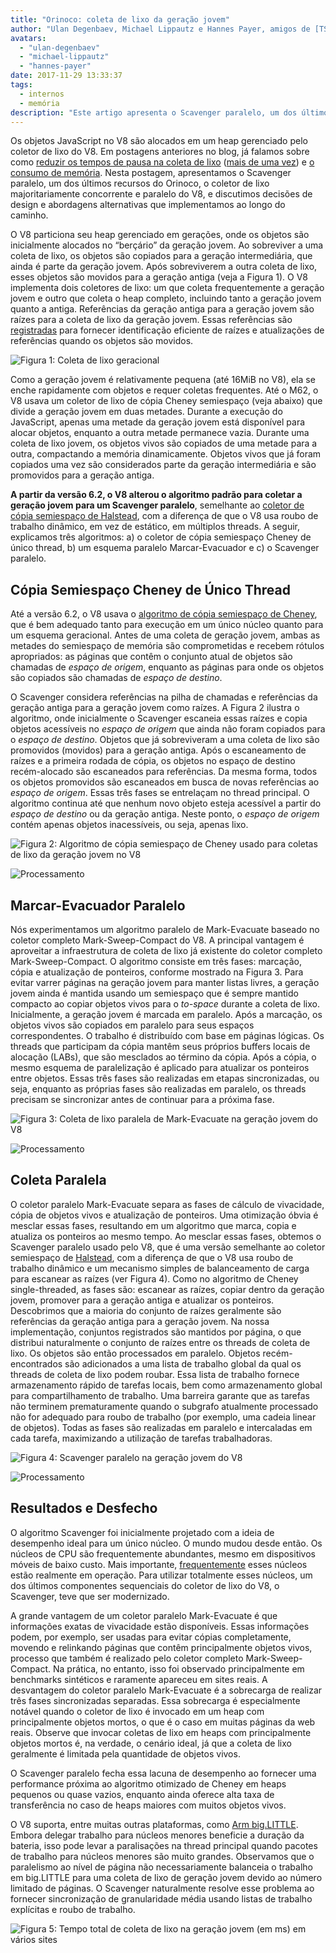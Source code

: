 ```yaml
---
title: "Orinoco: coleta de lixo da geração jovem"
author: "Ulan Degenbaev, Michael Lippautz e Hannes Payer, amigos de [TSAN](https://github.com/google/sanitizers/wiki/ThreadSanitizerCppManual)"
avatars:
  - "ulan-degenbaev"
  - "michael-lippautz"
  - "hannes-payer"
date: 2017-11-29 13:33:37
tags:
  - internos
  - memória
description: "Este artigo apresenta o Scavenger paralelo, um dos últimos recursos do Orinoco, o coletor de lixo majoritariamente concorrente e paralelo do V8."
---
```

Os objetos JavaScript no V8 são alocados em um heap gerenciado pelo coletor de lixo do V8. Em postagens anteriores no blog, já falamos sobre como [reduzir os tempos de pausa na coleta de lixo](/blog/jank-busters) ([mais de uma vez](/blog/orinoco)) e [o consumo de memória](/blog/optimizing-v8-memory). Nesta postagem, apresentamos o Scavenger paralelo, um dos últimos recursos do Orinoco, o coletor de lixo majoritariamente concorrente e paralelo do V8, e discutimos decisões de design e abordagens alternativas que implementamos ao longo do caminho.

<!--truncate-->
O V8 particiona seu heap gerenciado em gerações, onde os objetos são inicialmente alocados no “berçário” da geração jovem. Ao sobreviver a uma coleta de lixo, os objetos são copiados para a geração intermediária, que ainda é parte da geração jovem. Após sobreviverem a outra coleta de lixo, esses objetos são movidos para a geração antiga (veja a Figura 1). O V8 implementa dois coletores de lixo: um que coleta frequentemente a geração jovem e outro que coleta o heap completo, incluindo tanto a geração jovem quanto a antiga. Referências da geração antiga para a geração jovem são raízes para a coleta de lixo da geração jovem. Essas referências são [registradas](/blog/orinoco) para fornecer identificação eficiente de raízes e atualizações de referências quando os objetos são movidos.

![Figura 1: Coleta de lixo geracional](/_img/orinoco-parallel-scavenger/generational-gc.png)

Como a geração jovem é relativamente pequena (até 16MiB no V8), ela se enche rapidamente com objetos e requer coletas frequentes. Até o M62, o V8 usava um coletor de lixo de cópia Cheney semiespaço (veja abaixo) que divide a geração jovem em duas metades. Durante a execução do JavaScript, apenas uma metade da geração jovem está disponível para alocar objetos, enquanto a outra metade permanece vazia. Durante uma coleta de lixo jovem, os objetos vivos são copiados de uma metade para a outra, compactando a memória dinamicamente. Objetos vivos que já foram copiados uma vez são considerados parte da geração intermediária e são promovidos para a geração antiga.

**A partir da versão 6.2, o V8 alterou o algoritmo padrão para coletar a geração jovem para um Scavenger paralelo**, semelhante ao [coletor de cópia semiespaço de Halstead](https://dl.acm.org/citation.cfm?id=802017), com a diferença de que o V8 usa roubo de trabalho dinâmico, em vez de estático, em múltiplos threads. A seguir, explicamos três algoritmos: a) o coletor de cópia semiespaço Cheney de único thread, b) um esquema paralelo Marcar-Evacuador e c) o Scavenger paralelo.

## Cópia Semiespaço Cheney de Único Thread

Até a versão 6.2, o V8 usava o [algoritmo de cópia semiespaço de Cheney](https://dl.acm.org/citation.cfm?doid=362790.362798), que é bem adequado tanto para execução em um único núcleo quanto para um esquema geracional. Antes de uma coleta de geração jovem, ambas as metades do semiespaço de memória são comprometidas e recebem rótulos apropriados: as páginas que contêm o conjunto atual de objetos são chamadas de _espaço de origem_, enquanto as páginas para onde os objetos são copiados são chamadas de _espaço de destino_.

O Scavenger considera referências na pilha de chamadas e referências da geração antiga para a geração jovem como raízes. A Figura 2 ilustra o algoritmo, onde inicialmente o Scavenger escaneia essas raízes e copia objetos acessíveis no _espaço de origem_ que ainda não foram copiados para o _espaço de destino_. Objetos que já sobreviveram a uma coleta de lixo são promovidos (movidos) para a geração antiga. Após o escaneamento de raízes e a primeira rodada de cópia, os objetos no espaço de destino recém-alocado são escaneados para referências. Da mesma forma, todos os objetos promovidos são escaneados em busca de novas referências ao _espaço de origem_. Essas três fases se entrelaçam no thread principal. O algoritmo continua até que nenhum novo objeto esteja acessível a partir do _espaço de destino_ ou da geração antiga. Neste ponto, o _espaço de origem_ contém apenas objetos inacessíveis, ou seja, apenas lixo.

![Figura 2: Algoritmo de cópia semiespaço de Cheney usado para coletas de lixo da geração jovem no V8](/_img/orinoco-parallel-scavenger/cheneys-semispace-copy.png)

![Processamento](/_img/orinoco-parallel-scavenger/cheneys-semispace-copy-processing.png)

## Marcar-Evacuador Paralelo

Nós experimentamos um algoritmo paralelo de Mark-Evacuate baseado no coletor completo Mark-Sweep-Compact do V8. A principal vantagem é aproveitar a infraestrutura de coleta de lixo já existente do coletor completo Mark-Sweep-Compact. O algoritmo consiste em três fases: marcação, cópia e atualização de ponteiros, conforme mostrado na Figura 3. Para evitar varrer páginas na geração jovem para manter listas livres, a geração jovem ainda é mantida usando um semiespaço que é sempre mantido compacto ao copiar objetos vivos para o _to-space_ durante a coleta de lixo. Inicialmente, a geração jovem é marcada em paralelo. Após a marcação, os objetos vivos são copiados em paralelo para seus espaços correspondentes. O trabalho é distribuído com base em páginas lógicas. Os threads que participam da cópia mantêm seus próprios buffers locais de alocação (LABs), que são mesclados ao término da cópia. Após a cópia, o mesmo esquema de paralelização é aplicado para atualizar os ponteiros entre objetos. Essas três fases são realizadas em etapas sincronizadas, ou seja, enquanto as próprias fases são realizadas em paralelo, os threads precisam se sincronizar antes de continuar para a próxima fase.

![Figura 3: Coleta de lixo paralela de Mark-Evacuate na geração jovem do V8](/_img/orinoco-parallel-scavenger/parallel-mark-evacuate.png)

![Processamento](/_img/orinoco-parallel-scavenger/parallel-mark-evacuate-processing.png)

## Coleta Paralela

O coletor paralelo Mark-Evacuate separa as fases de cálculo de vivacidade, cópia de objetos vivos e atualização de ponteiros. Uma otimização óbvia é mesclar essas fases, resultando em um algoritmo que marca, copia e atualiza os ponteiros ao mesmo tempo. Ao mesclar essas fases, obtemos o Scavenger paralelo usado pelo V8, que é uma versão semelhante ao coletor semiespaço de [Halstead](https://dl.acm.org/citation.cfm?id=802017), com a diferença de que o V8 usa roubo de trabalho dinâmico e um mecanismo simples de balanceamento de carga para escanear as raízes (ver Figura 4). Como no algoritmo de Cheney single-threaded, as fases são: escanear as raízes, copiar dentro da geração jovem, promover para a geração antiga e atualizar os ponteiros. Descobrimos que a maioria do conjunto de raízes geralmente são referências da geração antiga para a geração jovem. Na nossa implementação, conjuntos registrados são mantidos por página, o que distribui naturalmente o conjunto de raízes entre os threads de coleta de lixo. Os objetos são então processados em paralelo. Objetos recém-encontrados são adicionados a uma lista de trabalho global da qual os threads de coleta de lixo podem roubar. Essa lista de trabalho fornece armazenamento rápido de tarefas locais, bem como armazenamento global para compartilhamento de trabalho. Uma barreira garante que as tarefas não terminem prematuramente quando o subgrafo atualmente processado não for adequado para roubo de trabalho (por exemplo, uma cadeia linear de objetos). Todas as fases são realizadas em paralelo e intercaladas em cada tarefa, maximizando a utilização de tarefas trabalhadoras.

![Figura 4: Scavenger paralelo na geração jovem do V8](/_img/orinoco-parallel-scavenger/parallel-scavenge.png)

![Processamento](/_img/orinoco-parallel-scavenger/parallel-scavenge-processing.png)

## Resultados e Desfecho

O algoritmo Scavenger foi inicialmente projetado com a ideia de desempenho ideal para um único núcleo. O mundo mudou desde então. Os núcleos de CPU são frequentemente abundantes, mesmo em dispositivos móveis de baixo custo. Mais importante, [frequentemente](https://dl.acm.org/citation.cfm?id=2968469) esses núcleos estão realmente em operação. Para utilizar totalmente esses núcleos, um dos últimos componentes sequenciais do coletor de lixo do V8, o Scavenger, teve que ser modernizado.

A grande vantagem de um coletor paralelo Mark-Evacuate é que informações exatas de vivacidade estão disponíveis. Essas informações podem, por exemplo, ser usadas para evitar cópias completamente, movendo e relinkando páginas que contêm principalmente objetos vivos, processo que também é realizado pelo coletor completo Mark-Sweep-Compact. Na prática, no entanto, isso foi observado principalmente em benchmarks sintéticos e raramente apareceu em sites reais. A desvantagem do coletor paralelo Mark-Evacuate é a sobrecarga de realizar três fases sincronizadas separadas. Essa sobrecarga é especialmente notável quando o coletor de lixo é invocado em um heap com principalmente objetos mortos, o que é o caso em muitas páginas da web reais. Observe que invocar coletas de lixo em heaps com principalmente objetos mortos é, na verdade, o cenário ideal, já que a coleta de lixo geralmente é limitada pela quantidade de objetos vivos.

O Scavenger paralelo fecha essa lacuna de desempenho ao fornecer uma performance próxima ao algoritmo otimizado de Cheney em heaps pequenos ou quase vazios, enquanto ainda oferece alta taxa de transferência no caso de heaps maiores com muitos objetos vivos.

O V8 suporta, entre muitas outras plataformas, como [Arm big.LITTLE](https://developer.arm.com/technologies/big-little). Embora delegar trabalho para núcleos menores beneficie a duração da bateria, isso pode levar a paralisações na thread principal quando pacotes de trabalho para núcleos menores são muito grandes. Observamos que o paralelismo ao nível de página não necessariamente balanceia o trabalho em big.LITTLE para uma coleta de lixo de geração jovem devido ao número limitado de páginas. O Scavenger naturalmente resolve esse problema ao fornecer sincronização de granularidade média usando listas de trabalho explícitas e roubo de trabalho.

![Figura 5: Tempo total de coleta de lixo na geração jovem (em ms) em vários sites](/_img/orinoco-parallel-scavenger/results.png)
